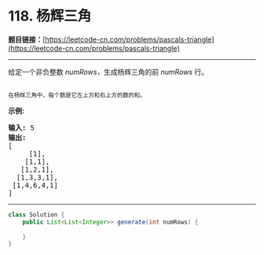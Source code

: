 # 118. 杨辉三角

**题目链接：**[https://leetcode-cn.com/problems/pascals-triangle](https://leetcode-cn.com/problems/pascals-triangle)

---

<div class="content__1Y2H">
 <div class="notranslate">
  <p>给定一个非负整数&nbsp;<em>numRows，</em>生成杨辉三角的前&nbsp;<em>numRows&nbsp;</em>行。</p> 
  <p><img src="https://upload.wikimedia.org/wikipedia/commons/0/0d/PascalTriangleAnimated2.gif" alt=""></p> 
  <p><small>在杨辉三角中，每个数是它左上方和右上方的数的和。</small></p> 
  <p><strong>示例:</strong></p> 
  <pre class="language-text"><strong>输入:</strong> 5
<strong>输出:</strong>
[
     [1],
    [1,1],
   [1,2,1],
  [1,3,3,1],
 [1,4,6,4,1]
]</pre> 
 </div>
</div>

---

```java
class Solution {
    public List<List<Integer>> generate(int numRows) {
        
    }
}
```